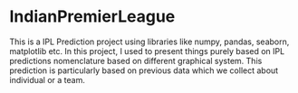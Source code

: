 # IndianPremierLeague
This is a IPL Prediction project using libraries like numpy, pandas, seaborn, matplotlib etc. In this project, I used to present things purely based on IPL predictions nomenclature based on different graphical system. This prediction is particularly based on previous data which we collect about individual or a team.
